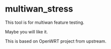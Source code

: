 # multiwan_stress
This tool is for multiwan feature testing.

Maybe you will like it.

This is based on OpenWRT project from upstream.
